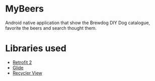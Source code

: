 # MyBeers

Android native application that show the Brewdog DIY Dog catalogue, favorite the beers and search thought them.

# Libraries used

* [Retrofit 2](https://square.github.io/retrofit/)
* [Glide](https://github.com/bumptech/glide)
* [Recycler View](https://developer.android.com/guide/topics/ui/layout/recyclerview)
